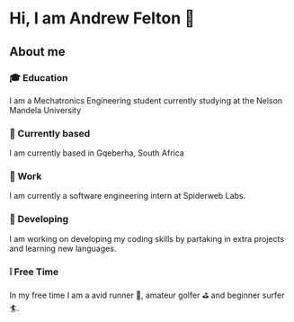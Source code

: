 #  Hi, I am Andrew Felton 👋
## About me 
### :mortar_board: Education
I am a Mechatronics Engineering student currently studying at the Nelson Mandela University
### :round_pushpin: Currently based 
I am currently based in Gqeberha, South Africa
### :office: Work
I am currently a software engineering intern at Spiderweb Labs.
### :construction: Developing 
I am working on developing my coding skills by partaking in extra projects and learning new languages.
### :grey_exclamation: Free Time 
In my free time I am a avid runner :running:, amateur golfer :golf: and beginner surfer :surfer:. 

<!---
AndrewFelton23/AndrewFelton23 is a ✨ special ✨ repository because its `README.md` (this file) appears on your GitHub profile.
You can click the Preview link to take a look at your changes.
--->
